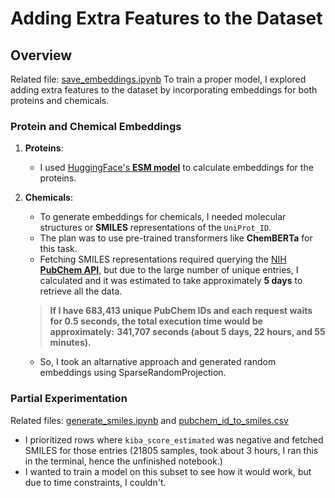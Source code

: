 
# Adding Extra Features to the Dataset

## Overview
Related file: [save_embeddings.ipynb](save_embeddings.ipynb)
To train a proper model, I explored adding extra features to the dataset by incorporating embeddings for both proteins and chemicals.

### Protein and Chemical Embeddings
1. **Proteins**:
   - I used [HuggingFace's **ESM model**](https://huggingface.co/docs/transformers/en/model_doc/esm) to calculate embeddings for the proteins. 

2. **Chemicals**:
   - To generate embeddings for chemicals, I needed molecular structures or **SMILES** representations of the `UniProt_ID`.
   - The plan was to use pre-trained transformers like **ChemBERTa** for this task.
   - Fetching SMILES representations required querying the [NIH **PubChem API**](https://pubchem.ncbi.nlm.nih.gov/), but due to the large number of unique entries, I calculated and it was estimated to take approximately **5 days** to retrieve all the data.
  
   > **If I have 683,413 unique PubChem IDs and each request waits for 0.5 seconds, the total execution time would be approximately:**
   > **341,707 seconds (about 5 days, 22 hours, and 55 minutes).**
   -  So, I took an altarnative approach and generated random embeddings using SparseRandomProjection.

### Partial Experimentation
Related files: [generate_smiles.ipynb](generate_smiles.ipynb) and [pubchem_id_to_smiles.csv](pubchem_id_to_smiles.csv)
- I prioritized rows where `kiba_score_estimated` was negative and fetched SMILES for those entries (21805 samples, took about 3 hours, I ran this in the terminal, hence the unfinished notebook.)
- I wanted to train a model on this subset to see how it would work, but due to time constraints, I couldn't.
